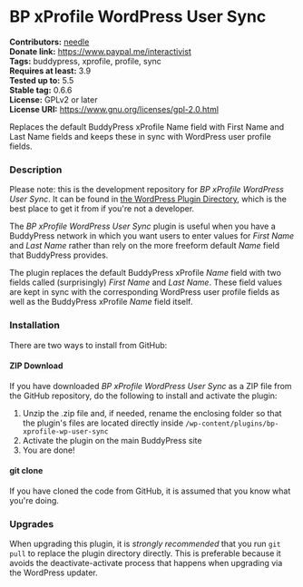 BP xProfile WordPress User Sync
===============================

**Contributors:** [needle](https://profiles.wordpress.org/needle/)<br/>
**Donate link:** https://www.paypal.me/interactivist<br/>
**Tags:** buddypress, xprofile, profile, sync<br/>
**Requires at least:** 3.9<br/>
**Tested up to:** 5.5<br/>
**Stable tag:** 0.6.6<br/>
**License:** GPLv2 or later<br/>
**License URI:** https://www.gnu.org/licenses/gpl-2.0.html

Replaces the default BuddyPress xProfile Name field with First Name and Last Name fields and keeps these in sync with WordPress user profile fields.

### Description

Please note: this is the development repository for *BP xProfile WordPress User Sync*. It can be found in [the WordPress Plugin Directory](https://wordpress.org/plugins/bp-xprofile-wp-user-sync/), which is the best place to get it from if you're not a developer.

The *BP xProfile WordPress User Sync* plugin is useful when you have a BuddyPress network in which you want users to enter values for *First Name* and *Last Name* rather than rely on the more freeform default *Name* field that BuddyPress provides.

The plugin replaces the default BuddyPress xProfile *Name* field with two fields called (surprisingly) *First Name* and *Last Name*. These field values are kept in sync with the corresponding WordPress user profile fields as well as the BuddyPress xProfile *Name* field itself.

### Installation

There are two ways to install from GitHub:

#### ZIP Download

If you have downloaded *BP xProfile WordPress User Sync* as a ZIP file from the GitHub repository, do the following to install and activate the plugin:

1. Unzip the .zip file and, if needed, rename the enclosing folder so that the plugin's files are located directly inside `/wp-content/plugins/bp-xprofile-wp-user-sync`
2. Activate the plugin on the main BuddyPress site
3. You are done!

#### git clone

If you have cloned the code from GitHub, it is assumed that you know what you're doing.

### Upgrades

When upgrading this plugin, it is *strongly recommended* that you run `git pull` to replace the plugin directory directly. This is preferable because it avoids the deactivate-activate process that happens when upgrading via the WordPress updater.

